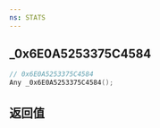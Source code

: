 ```yaml
---
ns: STATS
---
```

## _0x6E0A5253375C4584

```c
// 0x6E0A5253375C4584
Any _0x6E0A5253375C4584();
```


## 返回值
